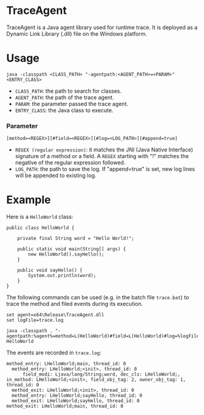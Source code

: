 # TraceAgent

TraceAgent is a Java agent library used for runtime trace. It is deployed as a Dynamic Link Library (.dll) file on the Windows platform.

# Usage

    java -classpath <CLASS_PATH> "-agentpath:<AGENT_PATH>=<PARAM>" <ENTRY_CLASS>

- `CLASS_PATH`: the path to search for classes.
- `AGENT_PATH`: the path of the trace agent.
- `PARAM`: the parameter passed the trace agent.
- `ENTRY_CLASS`: the Java class to execute.
    
### Parameter

    [method=<REGEX>][#field=<REGEX>][#log=<LOG_PATH>][#append=true]

- `REGEX (regular expression)`: it matches the JNI (Java Native Interface) signature of a method or a field. A `REGEX` starting with "!" matches the negative of the regular expression followed.
- `LOG_PATH`: the path to save the log. If "append=true" is set, new log lines will be appended to existing log.

# Example

Here is a `HelloWorld` class:

    public class HelloWorld {
	
    	private final String word = "Hello World!";
    	
    	public static void main(String[] args) {
    		new HelloWorld().sayHello();
    	}
    	
    	public void sayHello() {
    		System.out.println(word);
    	}
    }
    
The following commands can be used (e.g. in the batch file `trace.bat`) to trace the method and filed events during its execution. 

    set agent=x64\Release\TraceAgent.dll
    set logFile=trace.log
    
    java -classpath . "-agentpath:%agent%=method=L(HelloWorld)#field=L(HelloWorld)#log=%logFile%" HelloWorld

The events are recorded in `trace.log`:

    method_entry: LHelloWorld;main, thread_id: 0
      method_entry: LHelloWorld;<init>, thread_id: 0
          field_modi: Ljava/lang/String;word, dec_cls: LHelloWorld;, in_method: LHelloWorld;<init>, field_obj_tag: 2, owner_obj_tag: 1, thread_id: 0
      method_exit: LHelloWorld;<init>, thread_id: 0
      method_entry: LHelloWorld;sayHello, thread_id: 0
      method_exit: LHelloWorld;sayHello, thread_id: 0
    method_exit: LHelloWorld;main, thread_id: 0
